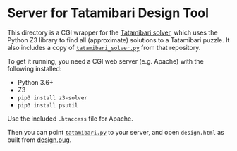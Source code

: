 # Server for Tatamibari Design Tool

This directory is a CGI wrapper for the
[Tatamibari solver](https://github.com/jbosboom/tatamibari-solver),
which uses the Python Z3 library to find all (approximate) solutions
to a Tatamibari puzzle.
It also includes a copy of [`tatamibari_solver.py`](tatamibari_solver.py)
from that repository.

To get it running, you need a CGI web server (e.g. Apache) with the following
installed:

* Python 3.6+
* Z3
* `pip3 install z3-solver`
* `pip3 install psutil`

Use the included `.htaccess` file for Apache.

Then you can point [`tatamibari.py`](../tatamibari.py) to your server,
and open `design.html` as built from [design.pug](../design.pug).
